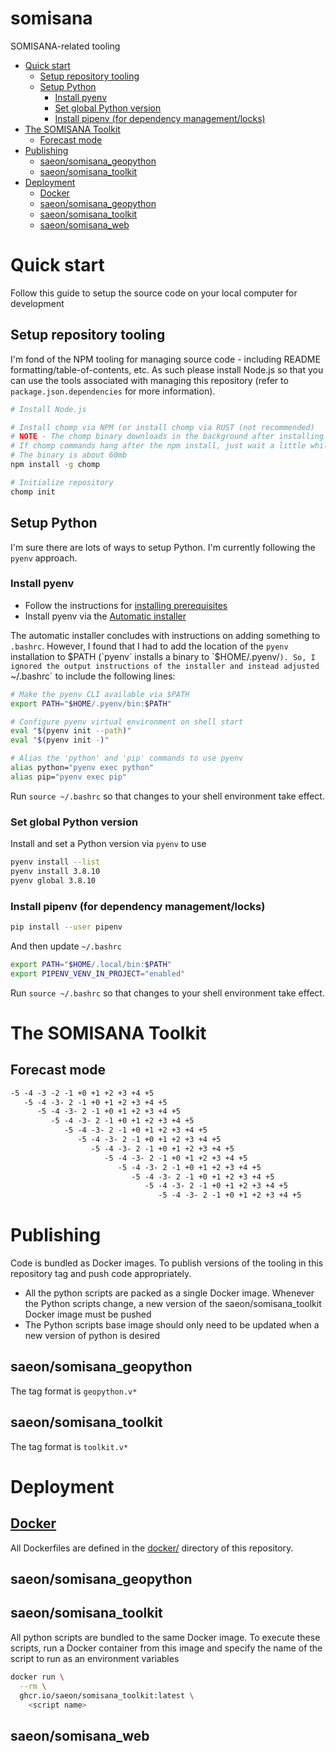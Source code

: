 # somisana

SOMISANA-related tooling

<!-- START doctoc generated TOC please keep comment here to allow auto update -->
<!-- DON'T EDIT THIS SECTION, INSTEAD RE-RUN doctoc TO UPDATE -->

- [Quick start](#quick-start)
  - [Setup repository tooling](#setup-repository-tooling)
  - [Setup Python](#setup-python)
    - [Install pyenv](#install-pyenv)
    - [Set global Python version](#set-global-python-version)
    - [Install pipenv (for dependency management/locks)](#install-pipenv-for-dependency-managementlocks)
- [The SOMISANA Toolkit](#the-somisana-toolkit)
  - [Forecast mode](#forecast-mode)
- [Publishing](#publishing)
  - [saeon/somisana_geopython](#saeonsomisana_geopython)
  - [saeon/somisana_toolkit](#saeonsomisana_toolkit)
- [Deployment](#deployment)
  - [Docker](#docker)
  - [saeon/somisana_geopython](#saeonsomisana_geopython-1)
  - [saeon/somisana_toolkit](#saeonsomisana_toolkit-1)
  - [saeon/somisana_web](#saeonsomisana_web)

<!-- END doctoc generated TOC please keep comment here to allow auto update -->

# Quick start

Follow this guide to setup the source code on your local computer for development

## Setup repository tooling

I'm fond of the NPM tooling for managing source code - including README formatting/table-of-contents, etc. As such please install Node.js so that you can use the tools associated with managing this repository (refer to `package.json.dependencies` for more information).

```sh
# Install Node.js

# Install chomp via NPM (or install chomp via RUST (not recommended)
# NOTE - The chomp binary downloads in the background after installing
# If chomp commands hang after the npm install, just wait a little while
# The binary is about 60mb
npm install -g chomp

# Initialize repository
chomp init
```

## Setup Python

I'm sure there are lots of ways to setup Python. I'm currently following the `pyenv` approach.

### Install pyenv

- Follow the instructions for [installing prerequisites](https://github.com/pyenv/pyenv#installation)
- Install pyenv via the [Automatic installer](https://github.com/pyenv/pyenv#automatic-installer)

The automatic installer concludes with instructions on adding something to `.bashrc`. However, I found that I had to add the location of the `pyenv` installation to $PATH (`pyenv` installs a binary to `$HOME/.pyenv/`). So, I ignored the output instructions of the installer and instead adjusted `~/.bashrc` to include the following lines:

```sh
# Make the pyenv CLI available via $PATH
export PATH="$HOME/.pyenv/bin:$PATH"

# Configure pyenv virtual environment on shell start
eval "$(pyenv init --path)"
eval "$(pyenv init -)"

# Alias the 'python' and 'pip' commands to use pyenv
alias python="pyenv exec python"
alias pip="pyenv exec pip"
```

Run `source ~/.bashrc` so that changes to your shell environment take effect.

### Set global Python version

Install and set a Python version via `pyenv` to use

```sh
pyenv install --list
pyenv install 3.8.10
pyenv global 3.8.10
```

### Install pipenv (for dependency management/locks)

```sh
pip install --user pipenv
```

And then update `~/.bashrc`

```sh
export PATH="$HOME/.local/bin:$PATH"
export PIPENV_VENV_IN_PROJECT="enabled"
```

Run `source ~/.bashrc` so that changes to your shell environment take effect.

# The SOMISANA Toolkit

## Forecast mode

```txt
-5 -4 -3 -2 -1 +0 +1 +2 +3 +4 +5
   -5 -4 -3- 2 -1 +0 +1 +2 +3 +4 +5
      -5 -4 -3- 2 -1 +0 +1 +2 +3 +4 +5
         -5 -4 -3- 2 -1 +0 +1 +2 +3 +4 +5
            -5 -4 -3- 2 -1 +0 +1 +2 +3 +4 +5
               -5 -4 -3- 2 -1 +0 +1 +2 +3 +4 +5
                  -5 -4 -3- 2 -1 +0 +1 +2 +3 +4 +5
                     -5 -4 -3- 2 -1 +0 +1 +2 +3 +4 +5
                        -5 -4 -3- 2 -1 +0 +1 +2 +3 +4 +5
                           -5 -4 -3- 2 -1 +0 +1 +2 +3 +4 +5
                              -5 -4 -3- 2 -1 +0 +1 +2 +3 +4 +5
                                 -5 -4 -3- 2 -1 +0 +1 +2 +3 +4 +5
```

# Publishing

Code is bundled as Docker images. To publish versions of the tooling in this repository tag and push code appropriately.

- All the python scripts are packed as a single Docker image. Whenever the Python scripts change, a new version of the saeon/somisana_toolkit Docker image must be pushed
- The Python scripts base image should only need to be updated when a new version of python is desired

## saeon/somisana_geopython

The tag format is `geopython.v*`

## saeon/somisana_toolkit

The tag format is `toolkit.v*`

# Deployment

## [Docker](docker/)

All Dockerfiles are defined in the [docker/](docker/) directory of this repository.

## saeon/somisana_geopython

## saeon/somisana_toolkit

All python scripts are bundled to the same Docker image. To execute these scripts, run a Docker container from this image and specify the name of the script to run as an environment variables

```sh
docker run \
  --rm \
  ghcr.io/saeon/somisana_toolkit:latest \
    <script name>
```

## saeon/somisana_web
